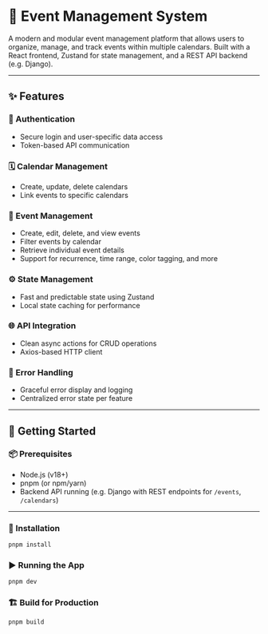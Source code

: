 # 📅 Event Management System

A modern and modular event management platform that allows users to organize, manage, and track events within multiple calendars. Built with a React frontend, Zustand for state management, and a REST API backend (e.g. Django).

---

## ✨ Features

### 🔐 Authentication
- Secure login and user-specific data access
- Token-based API communication

### 🗓️ Calendar Management
- Create, update, delete calendars
- Link events to specific calendars

### 📌 Event Management
- Create, edit, delete, and view events
- Filter events by calendar
- Retrieve individual event details
- Support for recurrence, time range, color tagging, and more

### ⚙️ State Management
- Fast and predictable state using Zustand
- Local state caching for performance

### 🌐 API Integration
- Clean async actions for CRUD operations
- Axios-based HTTP client

### 🧪 Error Handling
- Graceful error display and logging
- Centralized error state per feature

---

## 🚀 Getting Started

### 📦 Prerequisites

- Node.js (v18+)
- pnpm (or npm/yarn)
- Backend API running (e.g. Django with REST endpoints for `/events`, `/calendars`)

---

### 🔧 Installation

```bash
pnpm install
```

###  ▶️ Running the App

```bash
pnpm dev
```

### 🏗️ Build for Production
```bash
pnpm build
```



